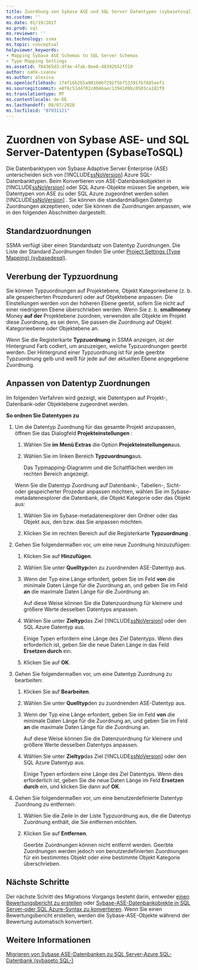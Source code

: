 ```yaml
---
title: Zuordnung von Sybase ASE und SQL Server Datentypen (sybasetosql) | Microsoft-Dokumentation
ms.custom: ''
ms.date: 01/19/2017
ms.prod: sql
ms.reviewer: ''
ms.technology: ssma
ms.topic: conceptual
helpviewer_keywords:
- Mapping Sybase ASE Schemas to SQL Server Schemas
- Type Mapping Settings
ms.assetid: 784365d3-df4e-47ab-8ee0-d8392b52f510
author: nahk-ivanov
ms.author: alexiva
ms.openlocfilehash: 174f16b2b5a901b06f292f5bf53391fb7685eef1
ms.sourcegitcommit: e8f6c51d4702c0046aec1394109bc0503ca182f0
ms.translationtype: MT
ms.contentlocale: de-DE
ms.lasthandoff: 08/07/2020
ms.locfileid: "87931121"
---
```

# <a name="mapping-sybase-ase-and-sql-server-data-types-sybasetosql"></a>Zuordnen von Sybase ASE- und SQL Server-Datentypen (SybaseToSQL)
Die Datenbanktypen von Sybase Adaptive Server Enterprise (ASE) unterscheiden sich von [!INCLUDE[ssNoVersion](../../includes/ssnoversion-md.md)] Azure SQL-Datenbanktypen. Beim Konvertieren von ASE-Datenbankobjekten in [!INCLUDE[ssNoVersion](../../includes/ssnoversion-md.md)] oder SQL Azure-Objekte müssen Sie angeben, wie Datentypen von ASE zu oder SQL Azure zugeordnet werden sollen [!INCLUDE[ssNoVersion](../../includes/ssnoversion-md.md)] . Sie können die standardmäßigen Datentyp Zuordnungen akzeptieren, oder Sie können die Zuordnungen anpassen, wie in den folgenden Abschnitten dargestellt.  
  
## <a name="default-mappings"></a>Standardzuordnungen  
SSMA verfügt über einen Standardsatz von Datentyp Zuordnungen. Die Liste der Standard Zuordnungen finden Sie unter [Project Settings &#40;Type Mapping&#41; &#40;sybasedesql&#41;](../../ssma/sybase/project-settings-type-mapping-sybasetosql.md).  
  
## <a name="type-mapping-inheritance"></a>Vererbung der Typzuordnung  
Sie können Typzuordnungen auf Projektebene, Objekt Kategorieebene (z. b. alle gespeicherten Prozeduren) oder auf Objektebene anpassen. Die Einstellungen werden von der höheren Ebene geerbt, sofern Sie nicht auf einer niedrigeren Ebene überschrieben werden. Wenn Sie z. b. **smallmoney** Money **auf der** Projektebene zuordnen, verwenden alle Objekte im Projekt diese Zuordnung, es sei denn, Sie passen die Zuordnung auf Objekt Kategorieebene oder Objektebene an.  
  
Wenn Sie die Registerkarte **Typzuordnung** in SSMA anzeigen, ist der Hintergrund Farb codiert, um anzuzeigen, welche Typzuordnungen geerbt werden. Der Hintergrund einer Typzuordnung ist für jede geerbte Typzuordnung gelb und weiß für jede auf der aktuellen Ebene angegebene Zuordnung.  
  
## <a name="customizing-data-type-mappings"></a>Anpassen von Datentyp Zuordnungen  
Im folgenden Verfahren wird gezeigt, wie Datentypen auf Projekt-, Datenbank-oder Objektebene zugeordnet werden.  
  
**So ordnen Sie Datentypen zu**  
  
1.  Um die Datentyp Zuordnung für das gesamte Projekt anzupassen, öffnen Sie das Dialogfeld **Projekteinstellungen** :  
  
    1.  Wählen Sie **im Menü Extras** die Option **Projekteinstellungen**aus.  
  
    2.  Wählen Sie im linken Bereich **Typzuordnung**aus.  
  
        Das Typmapping-Diagramm und die Schaltflächen werden im rechten Bereich angezeigt.  
  
    Wenn Sie die Datentyp Zuordnung auf Datenbank-, Tabellen-, Sicht-oder gespeicherter Prozedur anpassen möchten, wählen Sie im Sybase-metadatenexplorer die Datenbank, die Objekt Kategorie oder das Objekt aus:  
  
    1.  Wählen Sie im Sybase-metadatenexplorer den Ordner oder das Objekt aus, den bzw. das Sie anpassen möchten.  
  
    2.  Klicken Sie im rechten Bereich auf die Registerkarte **Typzuordnung** .  
  
2.  Gehen Sie folgendermaßen vor, um eine neue Zuordnung hinzuzufügen:  
  
    1.  Klicken Sie auf **Hinzufügen**.  
  
    2.  Wählen Sie unter **Quelltyp**den zu zuordnenden ASE-Datentyp aus.  
  
    3.  Wenn der Typ eine Länge erfordert, geben Sie im Feld **von** die minimale Daten Länge für die Zuordnung an, und geben Sie im Feld **an** die maximale Daten Länge für die Zuordnung an.  
  
        Auf diese Weise können Sie die Datenzuordnung für kleinere und größere Werte desselben Datentyps anpassen.  
  
    4.  Wählen Sie unter **Zieltyp**das Ziel [!INCLUDE[ssNoVersion](../../includes/ssnoversion-md.md)] oder den SQL Azure Datentyp aus.  
  
        Einige Typen erfordern eine Länge des Ziel Datentyps. Wenn dies erforderlich ist, geben Sie die neue Daten Länge in das Feld **Ersetzen durch** ein.  
  
    5.  Klicken Sie auf **OK**.  
  
3.  Gehen Sie folgendermaßen vor, um eine Datentyp Zuordnung zu bearbeiten:  
  
    1.  Klicken Sie auf **Bearbeiten**.  
  
    2.  Wählen Sie unter **Quelltyp**den zu zuordnenden ASE-Datentyp aus.  
  
    3.  Wenn der Typ eine Länge erfordert, geben Sie im Feld **von** die minimale Daten Länge für die Zuordnung an, und geben Sie im Feld **an** die maximale Daten Länge für die Zuordnung an.  
  
        Auf diese Weise können Sie die Datenzuordnung für kleinere und größere Werte desselben Datentyps anpassen.  
  
    4.  Wählen Sie unter **Zieltyp**das Ziel [!INCLUDE[ssNoVersion](../../includes/ssnoversion-md.md)] oder den SQL Azure Datentyp aus.  
  
        Einige Typen erfordern eine Länge des Ziel Datentyps. Wenn dies erforderlich ist, geben Sie die neue Daten Länge im Feld **Ersetzen durch** ein, und klicken Sie dann auf **OK**.  
  
4.  Gehen Sie folgendermaßen vor, um eine benutzerdefinierte Datentyp Zuordnung zu entfernen:  
  
    1.  Wählen Sie die Zeile in der Liste Typzuordnung aus, die die Datentyp Zuordnung enthält, die Sie entfernen möchten.  
  
    2.  Klicken Sie auf **Entfernen**.  
  
        Geerbte Zuordnungen können nicht entfernt werden. Geerbte Zuordnungen werden jedoch von benutzerdefinierten Zuordnungen für ein bestimmtes Objekt oder eine bestimmte Objekt Kategorie überschrieben.  
  
## <a name="next-steps"></a>Nächste Schritte  
Der nächste Schritt des Migrations Vorgangs besteht darin, entweder [einen Bewertungsbericht zu erstellen](assessing-sybase-ase-database-objects-for-conversion-sybasetosql.md) oder [Sybase-ASE-Datenbankobjekte in SQL Server-oder SQL Azure-Syntax zu konvertieren](converting-sybase-ase-database-objects-sybasetosql.md). Wenn Sie einen Bewertungsbericht erstellen, werden die Sybase-ASE-Objekte während der Bewertung automatisch konvertiert.  
  
## <a name="see-also"></a>Weitere Informationen  
[Migrieren von Sybase ASE-Datenbanken zu SQL Server-Azure SQL-Datenbank &#40;sybaseto SQL-&#41;](../../ssma/sybase/migrating-sybase-ase-databases-to-sql-server-azure-sql-db-sybasetosql.md)  
  
